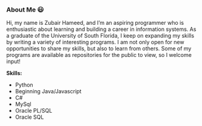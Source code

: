 ### About Me  😃
Hi, my name is Zubair Hameed, and I’m an aspiring programmer who is enthusiastic about learning and building a career in information systems.  As a graduate of the University of South Florida, I keep on expanding my skills by writing a variety of interesting programs.  I am not only open for new opportunities to share my skills, but also to learn from others.  Some of my programs are available as repositories for the public to view, so I welcome input!


**Skills:**
- Python
- Beginning Java/Javascript
- C#
- MySql
- Oracle PL/SQL
- Oracle SQL
